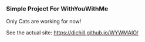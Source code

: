 ### Simple Project For WithYouWithMe
Only Cats are working for now!

See the actual site: https://dichill.github.io/WYWMAIO/